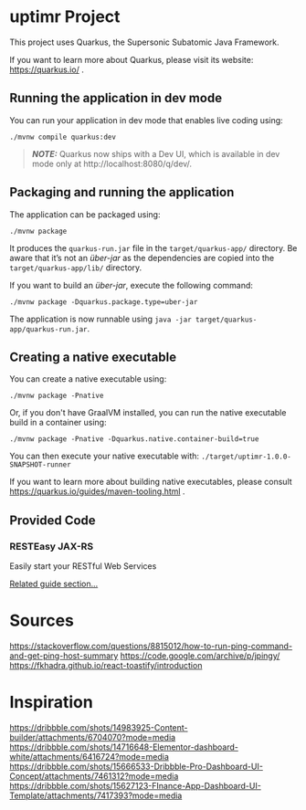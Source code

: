 # uptimr Project

This project uses Quarkus, the Supersonic Subatomic Java Framework.

If you want to learn more about Quarkus, please visit its website: https://quarkus.io/ .

## Running the application in dev mode

You can run your application in dev mode that enables live coding using:

```shell script
./mvnw compile quarkus:dev
```

> **_NOTE:_**  Quarkus now ships with a Dev UI, which is available in dev mode only at http://localhost:8080/q/dev/.

## Packaging and running the application

The application can be packaged using:

```shell script
./mvnw package
```

It produces the `quarkus-run.jar` file in the `target/quarkus-app/` directory. Be aware that it’s not an _über-jar_ as
the dependencies are copied into the `target/quarkus-app/lib/` directory.

If you want to build an _über-jar_, execute the following command:

```shell script
./mvnw package -Dquarkus.package.type=uber-jar
```

The application is now runnable using `java -jar target/quarkus-app/quarkus-run.jar`.

## Creating a native executable

You can create a native executable using:

```shell script
./mvnw package -Pnative
```

Or, if you don't have GraalVM installed, you can run the native executable build in a container using:

```shell script
./mvnw package -Pnative -Dquarkus.native.container-build=true
```

You can then execute your native executable with: `./target/uptimr-1.0.0-SNAPSHOT-runner`

If you want to learn more about building native executables, please consult https://quarkus.io/guides/maven-tooling.html
.

## Provided Code

### RESTEasy JAX-RS

Easily start your RESTful Web Services

[Related guide section...](https://quarkus.io/guides/getting-started#the-jax-rs-resources)

# Sources

https://stackoverflow.com/questions/8815012/how-to-run-ping-command-and-get-ping-host-summary
https://code.google.com/archive/p/jpingy/
https://fkhadra.github.io/react-toastify/introduction

# Inspiration

https://dribbble.com/shots/14983925-Content-builder/attachments/6704070?mode=media
https://dribbble.com/shots/14716648-Elementor-dashboard-white/attachments/6416724?mode=media
https://dribbble.com/shots/15666533-Dribbble-Pro-Dashboard-UI-Concept/attachments/7461312?mode=media
https://dribbble.com/shots/15627123-FInance-App-Dashboard-UI-Template/attachments/7417393?mode=media